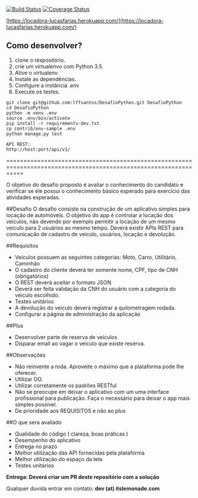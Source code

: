 [![Build Status](https://travis-ci.org/lffsantos/DesafioPython.svg?branch=master)](https://travis-ci.org/lffsantos/DesafioPython)
[![Coverage Status](https://coveralls.io/repos/lffsantos/DesafioPython/badge.svg?branch=master&service=github)](https://coveralls.io/github/lffsantos/DesafioPython?branch=master)

[https://locadora-lucasfarias.herokuapp.com/](https://locadora-lucasfarias.herokuapp.com/)

## Como desenvolver?

1. clone o respositório.
2. crie um virtualenvo com Python 3.5.
3. Ative o virtualenv.
4. Instale as dependências.
5. Configure a instância .env
6. Execute os testes.

```console
git clone git@github.com:lffsantos/DesafioPython.git DesafioPython
cd DesafioPython
python -m venv .env
source .env/bin/activate
pip install -r requirements-dev.txt
cp contrib/env-sample .env
python manage.py test
```

```console
API REST: 
http://host:port/api/v1/
```

=================================================================================================================

O objetivo do desafio proposto é avaliar o conhecimento do candidato e verificar se ele possui o conhecimento básico esperado para exercício das atividades esperadas. 

##Desafio
O desafio consiste na construção de um aplicativo simples para locação de automóveis. O objetivo do app é controlar a locação dos veículos, não devendo por exemplo permitir a locação de um mesmo veiculo para 2 usuários ao mesmo tempo. Deverá existir APIs REST para comunicação de cadastro de veiculo, usuários, locação e devolução.

##Requisitos
* Veículos possuem as seguintes categorias: Moto, Carro, Utilitário, Caminhão
* O cadastro do cliente deverá ter somente nome, CPF, tipo de CNH (obrigatórios)
* O REST deverá aceitar o formato JSON
* Deverá ser feita validação da CNH do usuário com a categoria do veiculo escolhido.
* Testes unitários
* A devolução do veiculo deverá registrar a quilometragem rodada.
* Configurar a página de administração da aplicação

##Plus
* Desenvolver parte de reserva de veículos
* Disparar email ao vagar o veiculo que existe reserva.

##Observações
* Não reinvente a roda. Aproveite o máximo que a plataforma pode lhe oferecer.
* Utilizar OO.
* Utilizar corretamente os padrões RESTful
* Não se preocupe em deixar o aplicativo com um uma interface profissional para publicação. Faça o necessário para deixar o app mais simples possível.
* De prioridade aos REQUISITOS e não ao plus

##O que sera avaliado
* Qualidade do código ( clareza, boas práticas )
* Desempenho do aplicativo
* Entrega no prazo
* Melhor utilização das API fornecidas pela plataforma
* Melhor utilização do espaço da tela
* Testes unitários

**Entrega: Deverá criar um PR deste repositório com a solução**

Qualquer duvida entrar em contato: **dev (at) itslemonade.com**
